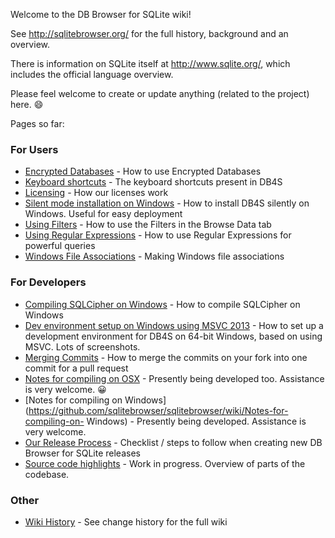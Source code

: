 Welcome to the DB Browser for SQLite wiki!

See <http://sqlitebrowser.org/> for the full history, background and an overview.

There is information on SQLite itself at <http://www.sqlite.org/>, which includes the official language overview.

Please feel welcome to create or update anything (related to the project) here. :smile:

Pages so far:

### For Users
* [Encrypted Databases](https://github.com/sqlitebrowser/sqlitebrowser/wiki/Encrypted-Databases) - How to use Encrypted Databases
* [Keyboard shortcuts](https://github.com/sqlitebrowser/sqlitebrowser/wiki/Keyboard-shortcuts) - The keyboard shortcuts present in DB4S
* [Licensing](https://github.com/sqlitebrowser/sqlitebrowser/wiki/Licensing) - How our licenses work
* [Silent mode installation on Windows](https://github.com/sqlitebrowser/sqlitebrowser/wiki/Silent-Mode-installation-on-Windows) - How to install DB4S silently on Windows.  Useful for easy deployment
* [Using Filters](https://github.com/sqlitebrowser/sqlitebrowser/wiki/Using-the-Filters) - How to use the Filters in the Browse Data tab
* [Using Regular Expressions](https://github.com/sqlitebrowser/sqlitebrowser/wiki/Regular-Expressions) - How to use Regular Expressions for powerful queries
* [Windows File Associations](https://github.com/sqlitebrowser/sqlitebrowser/wiki/Windows-File-Associations) - Making Windows file associations

### For Developers
* [Compiling SQLCipher on Windows](https://github.com/sqlitebrowser/sqlitebrowser/wiki/Win64-setup-—-Compiling-SQLCipher) - How to compile SQLCipher on Windows
* [Dev environment setup on Windows using MSVC 2013](https://github.com/sqlitebrowser/sqlitebrowser/wiki/Setting-up-a-Win64-development-environment-for-DB4S) - How to set up a development environment for DB4S on 64-bit Windows, based on using MSVC.  Lots of screenshots.
* [Merging Commits](https://github.com/sqlitebrowser/sqlitebrowser/wiki/Merging-Commits) - How to merge the commits on your fork into one commit for a pull request
* [Notes for compiling on OSX](https://github.com/sqlitebrowser/sqlitebrowser/wiki/Notes-for-setting-up-your-build-environment-on-OSX) - Presently being developed too.  Assistance is very welcome. :grinning:
* [Notes for compiling on Windows](https://github.com/sqlitebrowser/sqlitebrowser/wiki/Notes-for-compiling-on-
Windows) - Presently being developed.  Assistance is very welcome.
* [Our Release Process](https://github.com/sqlitebrowser/sqlitebrowser/wiki/Release-process) - Checklist / steps to follow when creating new DB Browser for SQLite releases
* [Source code highlights](https://github.com/sqlitebrowser/sqlitebrowser/wiki/Source-code-highlights) - Work in progress. Overview of parts of the codebase.

### Other

* [Wiki History](https://github.com/sqlitebrowser/sqlitebrowser/wiki/_history) - See change history for the full wiki
